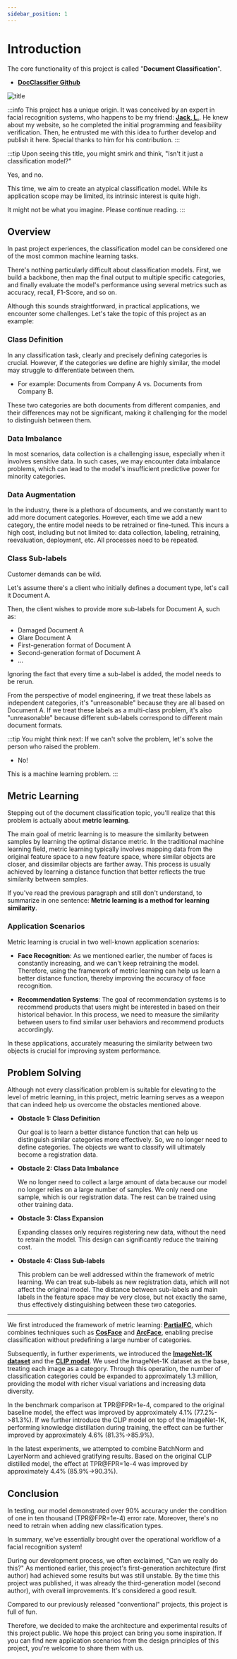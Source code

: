 ```yaml
---
sidebar_position: 1
---
```


# Introduction

The core functionality of this project is called "**Document Classification**".

- [**DocClassifier Github**](https://github.com/DocsaidLab/DocClassifier)

![title](./resources/title.jpg)

:::info
This project has a unique origin. It was conceived by an expert in facial recognition systems, who happens to be my friend: [**Jack, L.**](https://github.com/Jack-Lin-NTU). He knew about my website, so he completed the initial programming and feasibility verification. Then, he entrusted me with this idea to further develop and publish it here. Special thanks to him for his contribution.
:::

:::tip
Upon seeing this title, you might smirk and think, "Isn't it just a classification model?"

Yes, and no.

This time, we aim to create an atypical classification model. While its application scope may be limited, its intrinsic interest is quite high.

It might not be what you imagine. Please continue reading.
:::

## Overview

In past project experiences, the classification model can be considered one of the most common machine learning tasks.

There's nothing particularly difficult about classification models. First, we build a backbone, then map the final output to multiple specific categories, and finally evaluate the model's performance using several metrics such as accuracy, recall, F1-Score, and so on.

Although this sounds straightforward, in practical applications, we encounter some challenges. Let's take the topic of this project as an example:

### Class Definition

In any classification task, clearly and precisely defining categories is crucial. However, if the categories we define are highly similar, the model may struggle to differentiate between them.

- For example: Documents from Company A vs. Documents from Company B.

These two categories are both documents from different companies, and their differences may not be significant, making it challenging for the model to distinguish between them.

### Data Imbalance

In most scenarios, data collection is a challenging issue, especially when it involves sensitive data. In such cases, we may encounter data imbalance problems, which can lead to the model's insufficient predictive power for minority categories.

### Data Augmentation

In the industry, there is a plethora of documents, and we constantly want to add more document categories. However, each time we add a new category, the entire model needs to be retrained or fine-tuned. This incurs a high cost, including but not limited to: data collection, labeling, retraining, reevaluation, deployment, etc. All processes need to be repeated.

### Class Sub-labels

Customer demands can be wild.

Let's assume there's a client who initially defines a document type, let's call it Document A.

Then, the client wishes to provide more sub-labels for Document A, such as:

- Damaged Document A
- Glare Document A
- First-generation format of Document A
- Second-generation format of Document A
- ...

Ignoring the fact that every time a sub-label is added, the model needs to be rerun.

From the perspective of model engineering, if we treat these labels as independent categories, it's "unreasonable" because they are all based on Document A. If we treat these labels as a multi-class problem, it's also "unreasonable" because different sub-labels correspond to different main document formats.

:::tip
You might think next: If we can't solve the problem, let's solve the person who raised the problem.

- No!

This is a machine learning problem.
:::

## Metric Learning

Stepping out of the document classification topic, you'll realize that this problem is actually about **metric learning**.

The main goal of metric learning is to measure the similarity between samples by learning the optimal distance metric. In the traditional machine learning field, metric learning typically involves mapping data from the original feature space to a new feature space, where similar objects are closer, and dissimilar objects are farther away. This process is usually achieved by learning a distance function that better reflects the true similarity between samples.

If you've read the previous paragraph and still don't understand, to summarize in one sentence: **Metric learning is a method for learning similarity**.

### Application Scenarios

Metric learning is crucial in two well-known application scenarios:

- **Face Recognition**: As we mentioned earlier, the number of faces is constantly increasing, and we can't keep retraining the model. Therefore, using the framework of metric learning can help us learn a better distance function, thereby improving the accuracy of face recognition.

- **Recommendation Systems**: The goal of recommendation systems is to recommend products that users might be interested in based on their historical behavior. In this process, we need to measure the similarity between users to find similar user behaviors and recommend products accordingly.

In these applications, accurately measuring the similarity between two objects is crucial for improving system performance.

## Problem Solving

Although not every classification problem is suitable for elevating to the level of metric learning, in this project, metric learning serves as a weapon that can indeed help us overcome the obstacles mentioned above.

- **Obstacle 1: Class Definition**

  Our goal is to learn a better distance function that can help us distinguish similar categories more effectively. So, we no longer need to define categories. The objects we want to classify will ultimately become a registration data.

- **Obstacle 2: Class Data Imbalance**

  We no longer need to collect a large amount of data because our model no longer relies on a large number of samples. We only need one sample, which is our registration data. The rest can be trained using other training data.

- **Obstacle 3: Class Expansion**

  Expanding classes only requires registering new data, without the need to retrain the model. This design can significantly reduce the training cost.

- **Obstacle 4: Class Sub-labels**

  This problem can be well addressed within the framework of metric learning. We can treat sub-labels as new registration data, which will not affect the original model. The distance between sub-labels and main labels in the feature space may be very close, but not exactly the same, thus effectively distinguishing between these two categories.

---

We first introduced the framework of metric learning: [**PartialFC**](https://arxiv.org/abs/2203.15565), which combines techniques such as [**CosFace**](https://arxiv.org/abs/1801.09414) and [**ArcFace**](https://arxiv.org/abs/1801.07698), enabling precise classification without predefining a large number of categories.

Subsequently, in further experiments, we introduced the [**ImageNet-1K dataset**](https://www.image-net.org/) and the [**CLIP model**](https://arxiv.org/abs/2103.00020). We used the ImageNet-1K dataset as the base, treating each image as a category. Through this operation, the number of classification categories could be expanded to approximately 1.3 million, providing the model with richer visual variations and increasing data diversity.

In the benchmark comparison at TPR@FPR=1e-4, compared to the original baseline model, the effect was improved by approximately 4.1% (77.2%->81.3%). If we further introduce the CLIP model on top of the ImageNet-1K, performing knowledge distillation during training, the effect can be further improved by approximately 4.6% (81.3%->85.9%).

In the latest experiments, we attempted to combine BatchNorm and LayerNorm and achieved gratifying results. Based on the original CLIP distilled model, the effect at TPR@FPR=1e-4 was improved by approximately 4.4% (85.9%->90.3%).

## Conclusion

In testing, our model demonstrated over 90% accuracy under the condition of one in ten thousand (TPR@FPR=1e-4) error rate. Moreover, there's no need to retrain when adding new classification types.

In summary, we've essentially brought over the operational workflow of a facial recognition system!

During our development process, we often exclaimed, "Can we really do this?" As mentioned earlier, this project's first-generation architecture (first author) had achieved some results but was still unstable. By the time this project was published, it was already the third-generation model (second author), with overall improvements. It's considered a good result.

Compared to our previously released "conventional" projects, this project is full of fun.

Therefore, we decided to make the architecture and experimental results of this project public. We hope this project can bring you some inspiration. If you can find new application scenarios from the design principles of this project, you're welcome to share them with us.
